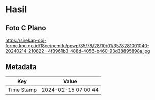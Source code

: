 # Hasil

## Foto C Plano

https://sirekap-obj-formc.kpu.go.id/18ce/pemilu/ppwp/35/78/28/10/01/3578281001040-20240214-210822--4f3961b3-488d-4056-b460-93d38895898a.jpg


## Metadata

| Key        | Value               |
| ---------- | ------------------- |
| Time Stamp | 2024-02-15 07:00:44 |



